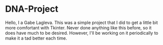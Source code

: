 # DNA-Project


Hello, I a Gabe Lagleva. This was a simple project that I did to get a little bit more comfortant with Tkinter. Never done anything like this before, so it does have much to be desired. 
However, I'll be working on it periodically to make it a tad better each time. 
